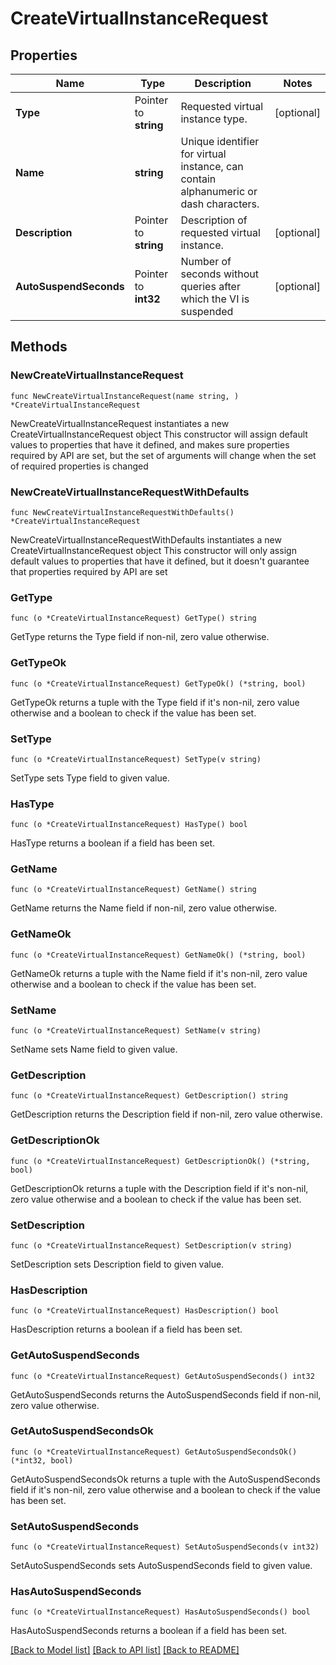 # CreateVirtualInstanceRequest

## Properties

Name | Type | Description | Notes
------------ | ------------- | ------------- | -------------
**Type** | Pointer to **string** | Requested virtual instance type. | [optional] 
**Name** | **string** | Unique identifier for virtual instance, can contain alphanumeric or dash characters. | 
**Description** | Pointer to **string** | Description of requested virtual instance. | [optional] 
**AutoSuspendSeconds** | Pointer to **int32** | Number of seconds without queries after which the VI is suspended | [optional] 

## Methods

### NewCreateVirtualInstanceRequest

`func NewCreateVirtualInstanceRequest(name string, ) *CreateVirtualInstanceRequest`

NewCreateVirtualInstanceRequest instantiates a new CreateVirtualInstanceRequest object
This constructor will assign default values to properties that have it defined,
and makes sure properties required by API are set, but the set of arguments
will change when the set of required properties is changed

### NewCreateVirtualInstanceRequestWithDefaults

`func NewCreateVirtualInstanceRequestWithDefaults() *CreateVirtualInstanceRequest`

NewCreateVirtualInstanceRequestWithDefaults instantiates a new CreateVirtualInstanceRequest object
This constructor will only assign default values to properties that have it defined,
but it doesn't guarantee that properties required by API are set

### GetType

`func (o *CreateVirtualInstanceRequest) GetType() string`

GetType returns the Type field if non-nil, zero value otherwise.

### GetTypeOk

`func (o *CreateVirtualInstanceRequest) GetTypeOk() (*string, bool)`

GetTypeOk returns a tuple with the Type field if it's non-nil, zero value otherwise
and a boolean to check if the value has been set.

### SetType

`func (o *CreateVirtualInstanceRequest) SetType(v string)`

SetType sets Type field to given value.

### HasType

`func (o *CreateVirtualInstanceRequest) HasType() bool`

HasType returns a boolean if a field has been set.

### GetName

`func (o *CreateVirtualInstanceRequest) GetName() string`

GetName returns the Name field if non-nil, zero value otherwise.

### GetNameOk

`func (o *CreateVirtualInstanceRequest) GetNameOk() (*string, bool)`

GetNameOk returns a tuple with the Name field if it's non-nil, zero value otherwise
and a boolean to check if the value has been set.

### SetName

`func (o *CreateVirtualInstanceRequest) SetName(v string)`

SetName sets Name field to given value.


### GetDescription

`func (o *CreateVirtualInstanceRequest) GetDescription() string`

GetDescription returns the Description field if non-nil, zero value otherwise.

### GetDescriptionOk

`func (o *CreateVirtualInstanceRequest) GetDescriptionOk() (*string, bool)`

GetDescriptionOk returns a tuple with the Description field if it's non-nil, zero value otherwise
and a boolean to check if the value has been set.

### SetDescription

`func (o *CreateVirtualInstanceRequest) SetDescription(v string)`

SetDescription sets Description field to given value.

### HasDescription

`func (o *CreateVirtualInstanceRequest) HasDescription() bool`

HasDescription returns a boolean if a field has been set.

### GetAutoSuspendSeconds

`func (o *CreateVirtualInstanceRequest) GetAutoSuspendSeconds() int32`

GetAutoSuspendSeconds returns the AutoSuspendSeconds field if non-nil, zero value otherwise.

### GetAutoSuspendSecondsOk

`func (o *CreateVirtualInstanceRequest) GetAutoSuspendSecondsOk() (*int32, bool)`

GetAutoSuspendSecondsOk returns a tuple with the AutoSuspendSeconds field if it's non-nil, zero value otherwise
and a boolean to check if the value has been set.

### SetAutoSuspendSeconds

`func (o *CreateVirtualInstanceRequest) SetAutoSuspendSeconds(v int32)`

SetAutoSuspendSeconds sets AutoSuspendSeconds field to given value.

### HasAutoSuspendSeconds

`func (o *CreateVirtualInstanceRequest) HasAutoSuspendSeconds() bool`

HasAutoSuspendSeconds returns a boolean if a field has been set.


[[Back to Model list]](../README.md#documentation-for-models) [[Back to API list]](../README.md#documentation-for-api-endpoints) [[Back to README]](../README.md)



